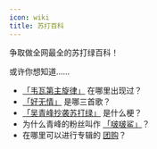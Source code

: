 ```yaml
---
icon: wiki
title: 苏打百科
---
```


争取做全网最全的苏打绿百科！

或许你想知道……

- [「韦瓦第主旋律」](/wiki/works/vivaldi#「韦瓦第主旋律」) 在哪里出现过？
- [「好无情」](/wiki/works/haowuqing) 是哪三首歌？
- [「吴青峰抄袭苏打绿」](/wiki/works/haowuqing#「吴青峰抄袭苏打绿」) 是什么梗？
- 为什么青峰的粉丝叫作 [「啵啵鲨」](/wiki/fans/fans#善心人士以及其他称呼)？
- 在哪里可以进行专辑的 [团购](/wiki/fans/club)？

<AutoCatalog />
